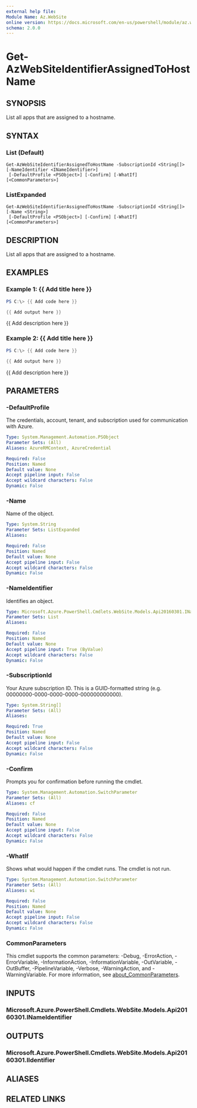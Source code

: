 ```yaml
---
external help file:
Module Name: Az.WebSite
online version: https://docs.microsoft.com/en-us/powershell/module/az.website/get-azwebsiteidentifierassignedtohostname
schema: 2.0.0
---
```


# Get-AzWebSiteIdentifierAssignedToHostName

## SYNOPSIS
List all apps that are assigned to a hostname.

## SYNTAX

### List (Default)
```
Get-AzWebSiteIdentifierAssignedToHostName -SubscriptionId <String[]> [-NameIdentifier <INameIdentifier>]
 [-DefaultProfile <PSObject>] [-Confirm] [-WhatIf] [<CommonParameters>]
```

### ListExpanded
```
Get-AzWebSiteIdentifierAssignedToHostName -SubscriptionId <String[]> [-Name <String>]
 [-DefaultProfile <PSObject>] [-Confirm] [-WhatIf] [<CommonParameters>]
```

## DESCRIPTION
List all apps that are assigned to a hostname.

## EXAMPLES

### Example 1: {{ Add title here }}
```powershell
PS C:\> {{ Add code here }}

{{ Add output here }}
```

{{ Add description here }}

### Example 2: {{ Add title here }}
```powershell
PS C:\> {{ Add code here }}

{{ Add output here }}
```

{{ Add description here }}

## PARAMETERS

### -DefaultProfile
The credentials, account, tenant, and subscription used for communication with Azure.

```yaml
Type: System.Management.Automation.PSObject
Parameter Sets: (All)
Aliases: AzureRMContext, AzureCredential

Required: False
Position: Named
Default value: None
Accept pipeline input: False
Accept wildcard characters: False
Dynamic: False
```

### -Name
Name of the object.

```yaml
Type: System.String
Parameter Sets: ListExpanded
Aliases:

Required: False
Position: Named
Default value: None
Accept pipeline input: False
Accept wildcard characters: False
Dynamic: False
```

### -NameIdentifier
Identifies an object.

```yaml
Type: Microsoft.Azure.PowerShell.Cmdlets.WebSite.Models.Api20160301.INameIdentifier
Parameter Sets: List
Aliases:

Required: False
Position: Named
Default value: None
Accept pipeline input: True (ByValue)
Accept wildcard characters: False
Dynamic: False
```

### -SubscriptionId
Your Azure subscription ID.
This is a GUID-formatted string (e.g.
00000000-0000-0000-0000-000000000000).

```yaml
Type: System.String[]
Parameter Sets: (All)
Aliases:

Required: True
Position: Named
Default value: None
Accept pipeline input: False
Accept wildcard characters: False
Dynamic: False
```

### -Confirm
Prompts you for confirmation before running the cmdlet.

```yaml
Type: System.Management.Automation.SwitchParameter
Parameter Sets: (All)
Aliases: cf

Required: False
Position: Named
Default value: None
Accept pipeline input: False
Accept wildcard characters: False
Dynamic: False
```

### -WhatIf
Shows what would happen if the cmdlet runs.
The cmdlet is not run.

```yaml
Type: System.Management.Automation.SwitchParameter
Parameter Sets: (All)
Aliases: wi

Required: False
Position: Named
Default value: None
Accept pipeline input: False
Accept wildcard characters: False
Dynamic: False
```

### CommonParameters
This cmdlet supports the common parameters: -Debug, -ErrorAction, -ErrorVariable, -InformationAction, -InformationVariable, -OutVariable, -OutBuffer, -PipelineVariable, -Verbose, -WarningAction, and -WarningVariable. For more information, see [about_CommonParameters](http://go.microsoft.com/fwlink/?LinkID=113216).

## INPUTS

### Microsoft.Azure.PowerShell.Cmdlets.WebSite.Models.Api20160301.INameIdentifier

## OUTPUTS

### Microsoft.Azure.PowerShell.Cmdlets.WebSite.Models.Api20160301.IIdentifier

## ALIASES

## RELATED LINKS

